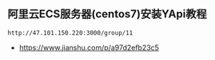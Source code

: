 ## 阿里云ECS服务器(centos7)安装YApi教程





```shell
http://47.101.150.220:3000/group/11
```









- https://www.jianshu.com/p/a97d2efb23c5